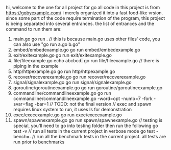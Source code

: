 hi, welcome to the one for all project for go
all code in this project is from https://gobyexample.com/ i merely organized it into a fast food-like vrsion.
since some part of the code require termination of the program, this project is being separated into several entrances. the list of entrances and the command to run them are:
1. main.go 
    go run .  // this is because main.go uses other files' code, you can also use "go run a.go b.go"
2. embed/embedexample.go
    go run embed/embedexample.go
3. exit/exitexample.go
    go run exit/exitexample.go
4. file/fileexample.go
    echo abcbcd| go run file/fileexample.go // there is piping in the example
5. http/httpexample.go
    go run http/httpexample.go
6. recover/recoverexample.go
    go run recover/recoverexample.go
7. signal/signalexample.go
    go run signal/signalexample.go
8. goroutine/goroutineexample.go
    go run goroutine/goroutineexample.go
9. commandline/commandlineexample.go
    go run commandline/commandlineexample.go -word=opt -numb=7 -fork -svar=flag -bar=1 // TODO: not the final version
// exec and spawn requires linux system to run, it uses ls for demonstration
10. exec/execexample.go
    go run exec/execexample.go 
11. spawn/spawnexample.go
    go run spawn/spawnexample.go
// testing is special, you'll need to go into testing folder then run the following
    go test -v  // run all tests in the current project in verbose mode
    go test -bench=.  // run all the benchmark tests in the current project. all tests are run prior to benchmarks